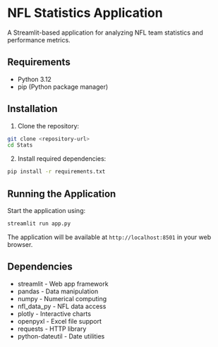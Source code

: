 # NFL Statistics Application

A Streamlit-based application for analyzing NFL team statistics and performance metrics.

## Requirements

- Python 3.12
- pip (Python package manager)

## Installation

1. Clone the repository:
```bash
git clone <repository-url>
cd Stats
```

2. Install required dependencies:
```bash
pip install -r requirements.txt
```

## Running the Application

Start the application using:
```bash
streamlit run app.py
```

The application will be available at `http://localhost:8501` in your web browser.

## Dependencies

- streamlit - Web app framework
- pandas - Data manipulation
- numpy - Numerical computing
- nfl_data_py - NFL data access
- plotly - Interactive charts
- openpyxl - Excel file support
- requests - HTTP library
- python-dateutil - Date utilities